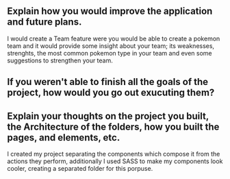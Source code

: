 ## Explain how you would improve the application and future plans.

I would create a Team feature were you would be able to create a pokemon team and it would provide some insight about your team; its weaknesses, strenghts, the most common pokemon type in your team and even some suggestions to strengthen your team.

## If you weren't able to finish all the goals of the project, how would you go out exucuting them?


## Explain your thoughts on the project you built, the Architecture of the folders, how you built the pages, and elements, etc.

I created my project separating the components which compose it from the actions they perform, additionally I used SASS to make my components look cooler, creating a separated folder for this porpuse.
